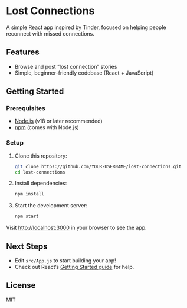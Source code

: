 # Lost Connections

A simple React app inspired by Tinder, focused on helping people reconnect with missed connections.

## Features

- Browse and post “lost connection” stories
- Simple, beginner-friendly codebase (React + JavaScript)

## Getting Started

### Prerequisites

- [Node.js](https://nodejs.org/) (v18 or later recommended)
- [npm](https://www.npmjs.com/) (comes with Node.js)

### Setup

1. Clone this repository:
   ```bash
   git clone https://github.com/YOUR-USERNAME/lost-connections.git
   cd lost-connections
   ```

2. Install dependencies:
   ```bash
   npm install
   ```

3. Start the development server:
   ```bash
   npm start
   ```

Visit [http://localhost:3000](http://localhost:3000) in your browser to see the app.

## Next Steps

- Edit `src/App.js` to start building your app!
- Check out React’s [Getting Started guide](https://react.dev/learn) for help.

## License

MIT
